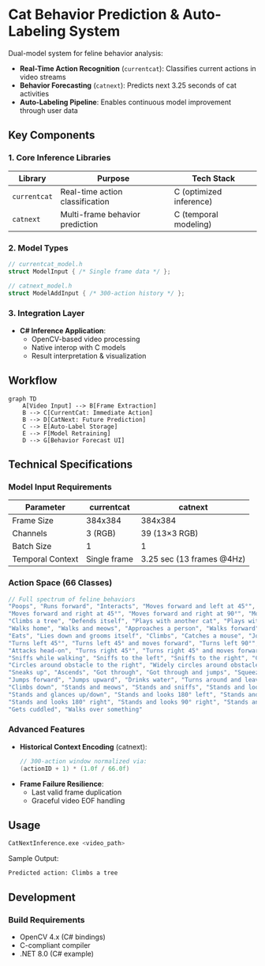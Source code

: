 ﻿# Cat Behavior Prediction & Auto-Labeling System

Dual-model system for feline behavior analysis:
- **Real-Time Action Recognition** (`currentcat`): Classifies current actions in video streams
- **Behavior Forecasting** (`catnext`): Predicts next 3.25 seconds of cat activities
- **Auto-Labeling Pipeline**: Enables continuous model improvement through user data

## Key Components

### 1. Core Inference Libraries
| Library | Purpose | Tech Stack |
|---------|---------|------------|
| `currentcat` | Real-time action classification | C (optimized inference) |
| `catnext` | Multi-frame behavior prediction | C (temporal modeling) |

### 2. Model Types
```c
// currentcat_model.h
struct ModelInput { /* Single frame data */ }; 

// catnext_model.h 
struct ModelAddInput { /* 300-action history */ };
```

### 3. Integration Layer
- **C# Inference Application**:
  - OpenCV-based video processing
  - Native interop with C models
  - Result interpretation & visualization

## Workflow

```mermaid
graph TD
    A[Video Input] --> B[Frame Extraction]
    B --> C[CurrentCat: Immediate Action]
    B --> D[CatNext: Future Prediction]
    C --> E[Auto-Label Storage]
    E --> F[Model Retraining]
    D --> G[Behavior Forecast UI]
```

## Technical Specifications

### Model Input Requirements
| Parameter | currentcat | catnext |
|-----------|------------|---------|
| Frame Size | 384x384 | 384x384 |
| Channels | 3 (RGB) | 39 (13×3 RGB) |
| Batch Size | 1 | 1 |
| Temporal Context | Single frame | 3.25 sec (13 frames @4Hz) |

### Action Space (66 Classes)
```csharp
// Full spectrum of feline behaviors
"Poops", "Runs forward", "Interacts", "Moves forward and left at 45°", "Moves forward and left at 90°",
"Moves forward and right at 45°", "Moves forward and right at 90°", "Moves forward and turns around", "Eats a mouse",
"Climbs a tree", "Defends itself", "Plays with another cat", "Plays with a child",
"Walks home", "Walks and meows", "Approaches a person", "Walks forward", "Digs a hole",
"Eats", "Lies down and grooms itself", "Climbs", "Catches a mouse", "Jogs lightly", "Takes small steps",
"Turns left 45°", "Turns left 45° and moves forward", "Turns left 90°", "Turns left 90° and moves forward", "Turns left and runs forward",
"Attacks head-on", "Turns right 45°", "Turns right 45° and moves forward", "Turns right 90°", "Turns right 90° and moves forward",
"Sniffs while walking", "Sniffs to the left", "Sniffs to the right", "Circles around obstacle to the left", "Widely circles around obstacle to the left",
"Circles around obstacle to the right", "Widely circles around obstacle to the right", "Rests", "Jumps over", "Turns around",
"Sneaks up", "Ascends", "Got through", "Got through and jumps", "Squeezes through", "Jumps down",
"Jumps forward", "Jumps upward", "Drinks water", "Turns around and leaves",
"Climbs down", "Stands and meows", "Stands and sniffs", "Stands and looks around",
"Stands and glances up/down", "Stands and looks 180° left", "Stands and looks 90° left",
"Stands and looks 180° right", "Stands and looks 90° right", "Stands and grooms itself",
"Gets cuddled", "Walks over something"
```

### Advanced Features
- **Historical Context Encoding** (catnext):
  ```csharp
  // 300-action window normalized via:
  (actionID + 1) * (1.0f / 66.0f)
  ```
- **Frame Failure Resilience**:
  - Last valid frame duplication
  - Graceful video EOF handling

## Usage

```bash
CatNextInference.exe <video_path>
```

Sample Output:
```
Predicted action: Climbs a tree
```

## Development

### Build Requirements
- OpenCV 4.x (C# bindings)
- C-compliant compiler
- .NET 8.0 (C# example)
